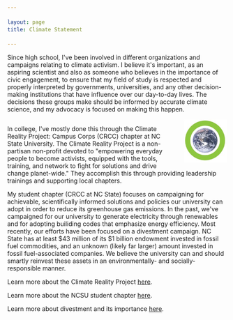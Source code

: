 ```yaml
---

layout: page
title: Climate Statement 

---
```


<style>

.column {
	float: left;
}

.inline-img {
	float: right;
	margin-left: 30px;
	max-width: 12em;
}
</style>


Since high school, I've been involved in different organizations and campaigns relating to climate activism. I believe it's important, as an aspiring scientist and also as someone who believes in the importance of civic engagement, to ensure that my field of study is respected and properly interpreted by governments, universities, and any other decision-making institutions that have influence over our day-to-day lives. The decisions these groups make should be informed by accurate climate science, and my advocacy is focused on making this happen.

<div class="column">
  <img class="inline-img" style="max-width: 20%;" src="/figures/crcc.jpg">
  <p>In college, I've mostly done this through the Climate Reality Project: Campus Corps (CRCC) chapter at NC State University. The Climate Reality Project is a non-partisan non-profit devoted to "empowering everyday people to become activists, equipped with the tools, training, and network to fight for solutions and drive change planet-wide." They accomplish this through providing leadership trainings and supporting local chapters.</p>

  <p>My student chapter (CRCC at NC State) focuses on campaigning for achievable, scientifically informed solutions and policies our university can adopt in order to reduce its greenhouse gas emissions. In the past, we've campaigned for our university to generate electricity through renewables and for adopting builiding codes that emphasize energy efficiency. Most recently, our efforts have been focused on a divestment campaign. NC State has at least $43 million of its $1 billion endowment invested in fossil fuel commodities, and an unknown (likely far larger) amount invested in fossil fuel-associated companies. We believe the university can and should smartly reinvest these assets in an environmentally- and socially-responsible manner.</p>
</div>

Learn more about the Climate Reality Project <a href="https://www.climaterealityproject.org/">here</a>.

Learn more about the NCSU student chapter <a href="https://getinvolved.ncsu.edu/organization/crcc">here</a>.

Learn more about divestment and its importance <a href="https://divested.betterfutureproject.org/why-divestment">here</a>.
